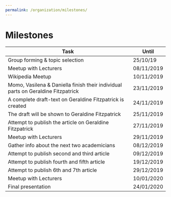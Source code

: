 ```yaml
---
permalink: /organization/milestones/
---
```


# Milestones

| Task | Until |
|-------|--------|
| Group forming & topic selection | 25/10/19 | DONE |
| Meetup with Lecturers | 08/11/2019 | DONE |
| Wikipedia Meetup | 10/11/2019 | DONE |
| Momo, Vasilena & Daniella finish their individual parts on Geraldine Fitzpatrick | 23/11/2019 | DONE |
| A complete draft-text on Geraldine Fitzpatrick is created | 24/11/2019 | DONE |
| The draft will be shown to Geraldine Fitzpatrick | 25/11/2019 | DONE |
| Attempt to publish the article on Geraldine Fitzpatrick | 27/11/2019 | DONE |
| Meetup with Lecturers | 29/11/2019 | DONE |
| Gather info about the next two academicians | 08/12/2019 | DONE |
| Attempt to publish second and third article | 09/12/2019 | DONE |
| Attempt to publish fourth and fifth article | 19/12/2019 | DONE |
| Attempt to publish 6th and 7th article | 29/12/2019 | DONE |
| Meetup with Lecturers | 10/01/2020 | DONE |
| Final presentation | 24/01/2020 | WORK IN PROGRESS |
